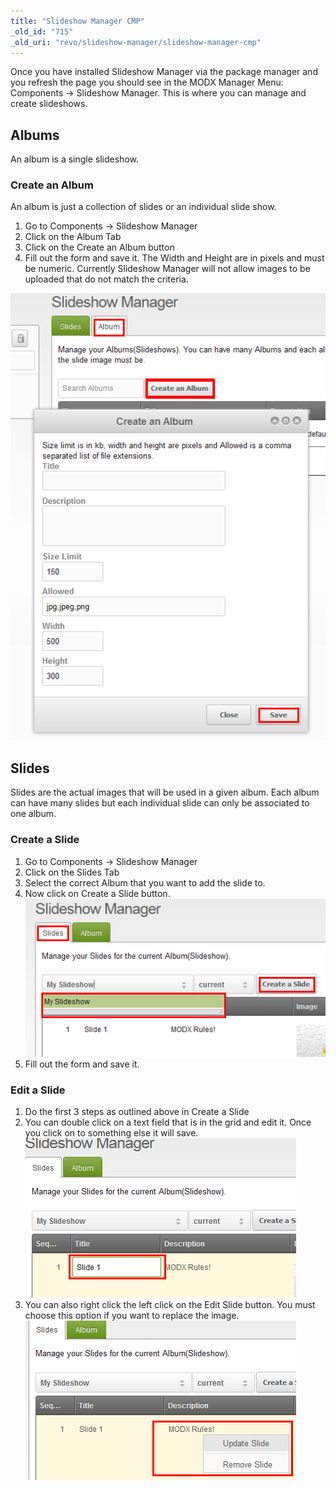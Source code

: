 ```yaml
---
title: "Slideshow Manager CMP"
_old_id: "715"
_old_uri: "revo/slideshow-manager/slideshow-manager-cmp"
---
```


Once you have installed Slideshow Manager via the package manager and you refresh the page you should see in the MODX Manager Menu: Components -> Slideshow Manager. This is where you can manage and create slideshows.

## Albums

An album is a single slideshow.

### Create an Album

An album is just a collection of slides or an individual slide show.

1. Go to Components -> Slideshow Manager
2. Click on the Album Tab
3. Click on the Create an Album button
4. Fill out the form and save it. The Width and Height are in pixels and must be numeric. Currently Slideshow Manager will not allow images to be uploaded that do not match the criteria.
   
![](add-album.png)

## Slides

Slides are the actual images that will be used in a given album. Each album can have many slides but each individual slide can only be associated to one album.

### Create a Slide

1. Go to Components -> Slideshow Manager
2. Click on the Slides Tab
3. Select the correct Album that you want to add the slide to.
4. Now click on Create a Slide button.
  ![](add-slide.png)
5. Fill out the form and save it.

### Edit a Slide

1. Do the first 3 steps as outlined above in Create a Slide
2. You can double click on a text field that is in the grid and edit it. Once you click on to something else it will save.
  ![](edit-slide.png)
3. You can also right click the left click on the Edit Slide button. You must choose this option if you want to replace the image.
  ![](update-slide.png)
